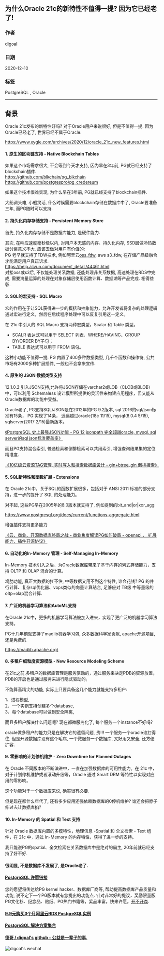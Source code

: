 ## 为什么Oracle 21c的新特性不值得一提? 因为它已经老了!     
    
### 作者    
digoal    
    
### 日期    
2020-12-10     
    
### 标签    
PostgreSQL , Oracle  
    
----    
    
## 背景    
Oracle 21c发布的新特性好吗? 对于Oracle用户来说很好, 但是不值得一提. 因为Oracle已经老了, 世界已经不属于Oracle.  
  
https://www.eygle.com/archives/2020/12/oracle_21c_new_features.html  
  
#### 1. 原生的区块链支持 - Native Blockchain Tables  
  
如果这个市场需求很大, 不会等到今天才支持, 因为早在3年前, PG就已经支持了blockchain插件.   
https://github.com/blkchain/pg_blkchain    
https://github.com/postgrespro/pg_credereum    
  
如果这个技术很难实现, 为什么早在3年前, PG就已经支持了blockchain插件.   
  
大船调头难, 小船灵活, 什么时候需要blockchain存储在数据库中了, Oracle要准备三年, 而PG随时可以支持.    
  
#### 2. 持久化内存存储支持 - Persistent Memory Store  
  
首先, 持久化内存存储不是数据库能力, 是硬件能力.   
  
其次, 在响应速度毫秒级以内, 对用户本无感的内存、持久化内存, SSD层做冷热数据分离意义不大.  应该去做对用户有价值的:   
PG 老早就支持了FDW技术, 例如阿里云[oss_fdw](https://help.aliyun.com/document_detail/44461.html), aws s3_fdw, 在存储产品级融合才能满足用户真正诉求.   
https://help.aliyun.com/document_detail/44461.html  
对接oss或s3后, 不仅能处理关系数据, 还能处理非关系数据, 高速处理在RDS中完成, 需要海量运算的处理在对象存储层使用函数计算、数据湖等产品完成. 相得益彰.   
  
#### 3. SQL的宏支持 - SQL Macro  
宏的作用在于让SQL获得进一步的概括和抽象能力，允许开发者将复杂的处理逻辑通过宏进行定义，然后在后续程序处理中可以反复引用这一定义。  
  
在 21c 中引入的 SQL Macro 支持两种宏类型，Scalar 和 Table 类型。  
- SCALR 表达式可以用于 SELECT 列表、WHERE/HAVING、GROUP BY/ORDER BY子句；  
- TABLE 表达式可以用于 FROM 语句。  
  
这种小功能不值得一提. PG 内置了400多种数据类型, 几千个函数和操作符, 公共市场有2000多种扩展插件, 一般也不会拿来宣传.   
  
#### 4. 原生的 JSON 数据类型支持  
12.1.0.2 引入JSON支持,允许将JSON存储在varchar2或LOB（CLOB或BLOB）中，可以利用 Schemaless 设计模型所提供的灵活性来构建应用程序，但又能从Oracle数据库的功能中受益。  
  
Oracle老了, PG支持SQL/JSON是在2012年的PG 9.2版本, sql 2016的sql/json标准有15条， PG 实现了14条， 远远超过oracle(18c 11/15), mysql(8.0.4 5/15), sqlserver(2017 2/15)最新版本。    
  
[《PostgreSQL 史上最强JSON功能 - PG 12 jsonpath 完全超越oracle, mysql, sql server的sql json标准覆盖率》](../202010/20201013_01.md)    
  
而且PG支持混合索引, 普通检索和倒排检索可以共用索引, 增强查询结果集的定位精准度.   
  
[《10亿级云资源TAG管理, 实时写入和搜索数据库设计 - gin+btree_gin 倒排搜索》](../202012/20201204_02.md)    
  
#### 5. SQL新特性和函数扩展 - Extensions  
在 Oracle 21c中，关于SQL的函数扩展很多，包括对于 ANSI 2011 标准的部分支持，进一步的提升了 SQL 的处理能力。  
  
对不起, 这些PG早在2005年的8.0版本就支持了, 例如提到的bit_and|or|xor_agg    
  
https://www.postgresql.org/docs/current/functions-aggregate.html  
  
增强插件支持更多能力  
  
[《云、商业、开源数据库终局之战 - 商业角度解读PG如何破局 - openapi 、 扩展能力、插件开源协议》](../202007/20200727_04.md)      
  
#### 6. 自动化的In-Memory 管理 - Self-Managing In-Memory  
In-Memory 技术引入之后，为Oracle数据库带来了基于内存的列式存储能力，支持 OLTP 和 OLAP 混合的计算。  
  
鸡肋功能, 真正大数据的扛不住, 中等数据又用不到这个特性, 谁会花钱?  PG 的并行计算、复杂sql优化器、vops类似的向量计算结合, 足够应对 TB级 中等量级的oltp+olap混合计算.  
  
#### 7. 广泛的机器学习算法和AutoML支持  
在Oracle 21c中，更多的机器学习算法被加入进来，实现了更广泛的机器学习算法支持。  
  
PG十几年前就支持了madlib机器学习包, 众多数据科学家贡献, apache开源项目, 还是免费的.   
  
https://madlib.apache.org/  
  
#### 8. 多租户细粒度资源模型 - New Resource Modeling Scheme  
在21c之前,多租户的数据库管理是服务驱动的，通过服务来决定PDB的资源放置，PDB的开启也是通过服务来进行隐式驱动的。  
  
不能算高精尖的功能, 实际上只要具备这几个能力就能支持多租户:  
  
1、进程模型,   
2、一个实例支持创建多个database,   
3、每个database可以做到安全隔离,   
  
而且多租户解决什么问题呢? 现在都微服务化了, 每个服务一个instance不好吗?  
  
oracle做多租户的能力只是在解决它的遗留问题, 贵!!! 一个服务一个oracle谁扛得住, 但是开源数据库没有这个毛病, 一个微服务一个数据库, 又好用又安全, 还方便扩容.   
  
#### 9. 零影响的计划停机维护 - Zero Downtime for Planned Outages  
在 Oracle 不同版本的不断演进中，一直在加强数据库的可用性能力。在 21c 中，对于计划停机维护或者滚动升级等，Oracle 通过 Smart DRM 等特性以实现对应用的零影响。  
  
这个功能对于一个数据库来说, 确实很有必要.  
  
但是现在都什么年代了, 还有多少应用还强依赖数据库的0停机维护? 谁还会把脖子伸过去让数据库掐?   
  
#### 10. In-Memory 的 Spatial 和 Text 支持  
针对 Oracle 数据库内置的多模特性，地理信息 -Spatial 和 全文检索 - Text 组件，在 21c 中，通过 In-Memory 的内存特性，获得了进一步的支持。  
  
我只能说PG的spatial、全文检索在关系数据库中是绝对的霸主, 20年前就已经支持了好不好.   
  
#### 很明显, 不是数据库不发展了, 是Oracle老了.   
  
  
  
  
  
#### [PostgreSQL 许愿链接](https://github.com/digoal/blog/issues/76 "269ac3d1c492e938c0191101c7238216")
您的愿望将传达给PG kernel hacker、数据库厂商等, 帮助提高数据库产品质量和功能, 说不定下一个PG版本就有您提出的功能点. 针对非常好的提议，奖励限量版PG文化衫、纪念品、贴纸、PG热门书籍等，奖品丰富，快来许愿。[开不开森](https://github.com/digoal/blog/issues/76 "269ac3d1c492e938c0191101c7238216").  
  
  
#### [9.9元购买3个月阿里云RDS PostgreSQL实例](https://www.aliyun.com/database/postgresqlactivity "57258f76c37864c6e6d23383d05714ea")
  
  
#### [PostgreSQL 解决方案集合](https://yq.aliyun.com/topic/118 "40cff096e9ed7122c512b35d8561d9c8")
  
  
#### [德哥 / digoal's github - 公益是一辈子的事.](https://github.com/digoal/blog/blob/master/README.md "22709685feb7cab07d30f30387f0a9ae")
  
  
![digoal's wechat](../pic/digoal_weixin.jpg "f7ad92eeba24523fd47a6e1a0e691b59")
  
